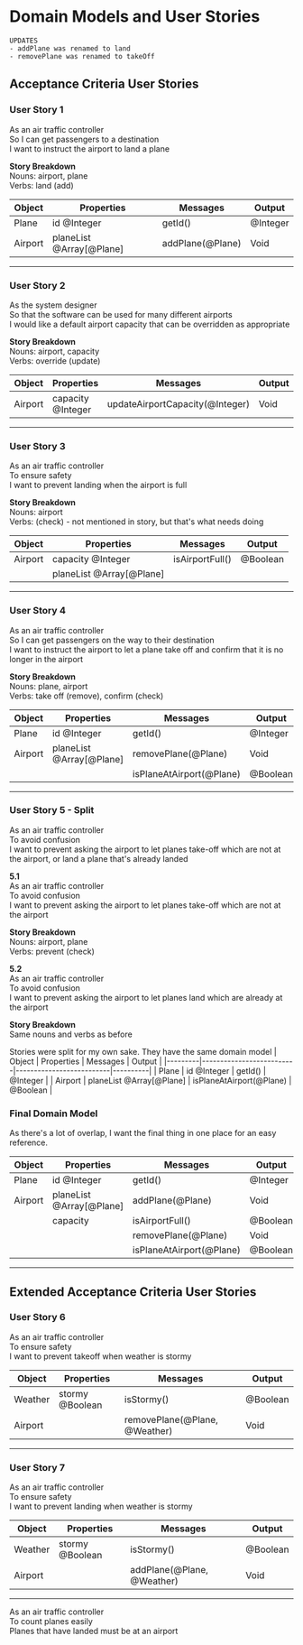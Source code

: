 # Domain Models and User Stories

```
UPDATES
- addPlane was renamed to land
- removePlane was renamed to takeOff
```

## Acceptance Criteria User Stories

### **User Story 1**
As an air traffic controller   
So I can get passengers to a destination  
I want to instruct the airport to land a plane

**Story Breakdown**  
Nouns: airport, plane  
Verbs: land (add)

| Object  | Properties               | Messages         | Output   |
|---------|--------------------------|------------------|----------|
| Plane   | id @Integer              | getId()          | @Integer |
| Airport | planeList @Array[@Plane] | addPlane(@Plane) | Void     |

---

### **User Story 2**
As the system designer  
So that the software can be used for many different airports  
I would like a default airport capacity that can be overridden as appropriate  

**Story Breakdown**  
Nouns: airport, capacity  
Verbs: override (update)  

| Object  | Properties        | Messages                        | Output |
|---------|-------------------|---------------------------------|--------|
| Airport | capacity @Integer | updateAirportCapacity(@Integer) | Void   |

---

### **User Story 3**
As an air traffic controller  
To ensure safety  
I want to prevent landing when the airport is full  

**Story Breakdown**  
Nouns: airport  
Verbs: (check) - not mentioned in story, but that's what needs doing  

| Object  | Properties               | Messages        | Output   |
|---------|--------------------------|-----------------|----------|
| Airport | capacity @Integer        | isAirportFull() | @Boolean |
|         | planeList @Array[@Plane] |                 |          |

---

### **User Story 4**
As an air traffic controller  
So I can get passengers on the way to their destination  
I want to instruct the airport to let a plane take off and confirm that it is no longer in the airport  

**Story Breakdown**  
Nouns: plane, airport  
Verbs: take off (remove), confirm (check)  

| Object  | Properties               | Messages                 | Output   |
|---------|--------------------------|--------------------------|----------|
| Plane   | id @Integer              | getId()                  | @Integer |
| Airport | planeList @Array[@Plane] | removePlane(@Plane)      | Void     |
|         |                          | isPlaneAtAirport(@Plane) | @Boolean |

---

### **User Story 5 - Split**
As an air traffic controller  
To avoid confusion  
I want to prevent asking the airport to let planes take-off which are not at the airport, or land a plane that's already landed  

**5.1**  
As an air traffic controller  
To avoid confusion  
I want to prevent asking the airport to let planes take-off which are not at the airport  

**Story Breakdown**  
Nouns: airport, plane  
Verbs: prevent (check)  

**5.2**  
As an air traffic controller  
To avoid confusion  
I want to prevent asking the airport to let planes land which are already at the airport  

**Story Breakdown**  
Same nouns and verbs as before  

Stories were split for my own sake. They have the same domain model
| Object  | Properties               | Messages                 | Output   |
|---------|--------------------------|--------------------------|----------|
| Plane   | id @Integer              | getId()                  | @Integer |
| Airport | planeList @Array[@Plane] | isPlaneAtAirport(@Plane) | @Boolean |


### **Final Domain Model**
As there's a lot of overlap, I want the final thing in one place for an easy reference.

| Object  | Properties               | Messages                 | Output   |
|---------|--------------------------|--------------------------|----------|
| Plane   | id @Integer              | getId()                  | @Integer |
| Airport | planeList @Array[@Plane] | addPlane(@Plane)         | Void     |
|         | capacity                 | isAirportFull()          | @Boolean |
|         |                          | removePlane(@Plane)      | Void     |
|         |                          | isPlaneAtAirport(@Plane) | @Boolean |

---

## Extended Acceptance Criteria User Stories

### **User Story 6**
As an air traffic controller  
To ensure safety  
I want to prevent takeoff when weather is stormy  

| Object  | Properties      | Messages                      | Output   |
|---------|-----------------|-------------------------------|----------|
| Weather | stormy @Boolean | isStormy()                    | @Boolean |
| Airport |                 | removePlane(@Plane, @Weather) | Void     |

---

### **User Story 7**
As an air traffic controller  
To ensure safety  
I want to prevent landing when weather is stormy  

| Object  | Properties      | Messages                   | Output   |
|---------|-----------------|----------------------------|----------|
| Weather | stormy @Boolean | isStormy()                 | @Boolean |
| Airport |                 | addPlane(@Plane, @Weather) | Void     |

---

As an air traffic controller  
To count planes easily  
Planes that have landed must be at an airport  
